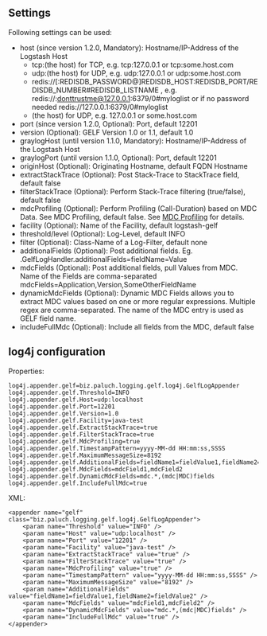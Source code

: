 Settings
--------------
Following settings can be used:

 * host (since version 1.2.0, Mandatory): Hostname/IP-Address of the Logstash Host
     * tcp:(the host) for TCP, e.g. tcp:127.0.0.1 or tcp:some.host.com
     * udp:(the host) for UDP, e.g. udp:127.0.0.1 or udp:some.host.com
     * redis://\[:REDISDB_PASSWORD@\]REDISDB_HOST:REDISDB_PORT/REDISDB_NUMBER#REDISDB_LISTNAME , e.g. redis://:donttrustme@127.0.0.1:6379/0#myloglist or if no password needed redis://127.0.0.1:6379/0#myloglist
     * (the host) for UDP, e.g. 127.0.0.1 or some.host.com
 * port (since version 1.2.0, Optional): Port, default 12201
 * version (Optional): GELF Version 1.0 or 1.1, default 1.0
 * graylogHost (until version 1.1.0, Mandatory): Hostname/IP-Address of the Logstash Host
 * graylogPort (until version 1.1.0, Optional): Port, default 12201
 * originHost (Optional): Originating Hostname, default FQDN Hostname
 * extractStackTrace (Optional): Post Stack-Trace to StackTrace field, default false
 * filterStackTrace (Optional): Perform Stack-Trace filtering (true/false), default false
 * mdcProfiling (Optional): Perform Profiling (Call-Duration) based on MDC Data. See MDC Profiling, default false. See [MDC Profiling](../mdcprofiling.html) for details.
 * facility (Optional): Name of the Facility, default logstash-gelf
 * threshold/level (Optional): Log-Level, default INFO
 * filter (Optional): Class-Name of a Log-Filter, default none
 * additionalFields (Optional): Post additional fields. Eg. .GelfLogHandler.additionalFields=fieldName=Value
 * mdcFields (Optional): Post additional fields, pull Values from MDC. Name of the Fields are comma-separated mdcFields=Application,Version,SomeOtherFieldName
 * dynamicMdcFields (Optional): Dynamic MDC Fields allows you to extract MDC values based on one or more regular expressions. Multiple regex are comma-separated. The name of the MDC entry is used as GELF field name.
 * includeFullMdc (Optional): Include all fields from the MDC, default false

log4j configuration
--------------

Properties:

    log4j.appender.gelf=biz.paluch.logging.gelf.log4j.GelfLogAppender
    log4j.appender.gelf.Threshold=INFO
    log4j.appender.gelf.Host=udp:localhost
    log4j.appender.gelf.Port=12201
    log4j.appender.gelf.Version=1.0
    log4j.appender.gelf.Facility=java-test
    log4j.appender.gelf.ExtractStackTrace=true
    log4j.appender.gelf.FilterStackTrace=true
    log4j.appender.gelf.MdcProfiling=true
    log4j.appender.gelf.TimestampPattern=yyyy-MM-dd HH:mm:ss,SSSS
    log4j.appender.gelf.MaximumMessageSize=8192
    log4j.appender.gelf.AdditionalFields=fieldName1=fieldValue1,fieldName2=fieldValue2
    log4j.appender.gelf.MdcFields=mdcField1,mdcField2
    log4j.appender.gelf.DynamicMdcFields=mdc.*,(mdc|MDC)fields
    log4j.appender.gelf.IncludeFullMdc=true


XML:

    <appender name="gelf" class="biz.paluch.logging.gelf.log4j.GelfLogAppender">
        <param name="Threshold" value="INFO" />
        <param name="Host" value="udp:localhost" />
        <param name="Port" value="12201" />
        <param name="Facility" value="java-test" />
        <param name="ExtractStackTrace" value="true" />
        <param name="FilterStackTrace" value="true" />
        <param name="MdcProfiling" value="true" />
        <param name="TimestampPattern" value="yyyy-MM-dd HH:mm:ss,SSSS" />
        <param name="MaximumMessageSize" value="8192" />
        <param name="AdditionalFields" value="fieldName1=fieldValue1,fieldName2=fieldValue2" />
        <param name="MdcFields" value="mdcField1,mdcField2" />
        <param name="DynamicMdcFields" value="mdc.*,(mdc|MDC)fields" />
        <param name="IncludeFullMdc" value="true" />
    </appender>
    